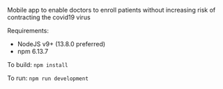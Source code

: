 Mobile app to enable doctors to enroll patients without increasing risk of contracting the covid19 virus

Requirements:
- NodeJS v9+ (13.8.0 preferred)
- npm 6.13.7

To build: `npm install`

To run: `npm run development`